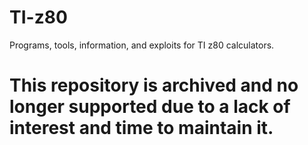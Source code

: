 # TI-z80
Programs, tools, information, and exploits for TI z80 calculators.

# This repository is archived and no longer supported due to a lack of interest and time to maintain it.
